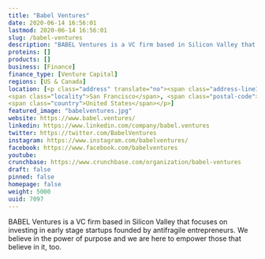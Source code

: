 ```yaml
---
title: "Babel Ventures"
date: 2020-06-14 16:56:01
lastmod: 2020-06-14 16:56:01
slug: /babel-ventures
description: "BABEL Ventures is a VC firm based in Silicon Valley that focuses on investing in early stage startups founded by antifragile entrepreneurs. We believe in the power of purpose and we are here to empower those that believe in it, too."
proteins: []
products: []
business: [Finance]
finance_type: [Venture Capital]
regions: [US & Canada]
location: [<p class="address" translate="no"><span class="address-line1">Geary Boulevard</span><br>
<span class="locality">San Francisco</span>, <span class="postal-code">94118</span><br>
<span class="country">United States</span></p>]
featured_image: "babelventures.jpg"
website: https://www.babel.ventures/
linkedin: https://www.linkedin.com/company/babel.ventures
twitter: https://twitter.com/BabelVentures
instagram: https://www.instagram.com/babelventures/
facebook: https://www.facebook.com/babelventures
youtube: 
crunchbase: https://www.crunchbase.com/organization/babel-ventures
draft: false
pinned: false
homepage: false
weight: 5000
uuid: 7097
---
```

BABEL Ventures is a VC firm based in Silicon Valley that focuses on investing in early stage startups founded by antifragile entrepreneurs. We believe in the power of purpose and we are here to empower those that believe in it, too.
